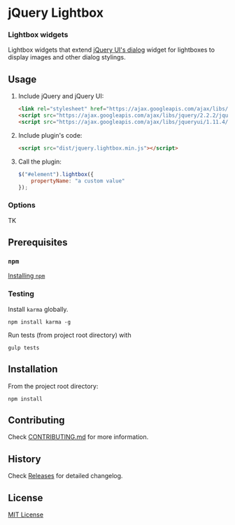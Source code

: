 # jQuery Lightbox

### Lightbox widgets

Lightbox widgets that extend [jQuery UI's dialog](https://jqueryui.com/dialog/) widget for lightboxes to display images and other dialog stylings.

## Usage

1. Include jQuery and jQuery UI:

	```html
	<link rel="stylesheet" href="https://ajax.googleapis.com/ajax/libs/jqueryui/1.11.4/themes/smoothness/jquery-ui.css">
	<script src="https://ajax.googleapis.com/ajax/libs/jquery/2.2.2/jquery.min.js"></script>
	<script src="https://ajax.googleapis.com/ajax/libs/jqueryui/1.11.4/jquery-ui.min.js"></script>
	```

2. Include plugin's code:

	```html
	<script src="dist/jquery.lightbox.min.js"></script>
	```

3. Call the plugin:

	```javascript
	$("#element").lightbox({
		propertyName: "a custom value"
	});
	```

### Options 

TK

## Prerequisites

### `npm`

[Installing `npm`](https://docs.npmjs.com/getting-started/installing-node)

### Testing

Install `karma` globally.

```
npm install karma -g
```

Run tests (from project root directory) with 

```
gulp tests
```

## Installation

From the project root directory:

```
npm install
```

## Contributing

Check [CONTRIBUTING.md](https://github.com/northrose/jquery-lightbox/blob/master/CONTRIBUTING.md) for more information.

## History

Check [Releases](https://github.com/northrose/jquery-lightbox/releases) for detailed changelog.

## License

[MIT License](https://opensource.org/licenses/MIT)
